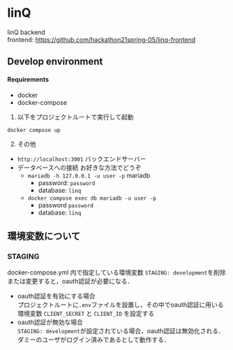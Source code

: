 # linQ

linQ backend  
frontend: https://github.com/hackathon21spring-05/linq-frontend

## Develop environment

#### Requirements

- docker
- docker-compose

1. 以下をプロジェクトルートで実行して起動
```
docker compose up
```

2. その他
- `http://localhost:3001` バックエンドサーバー
- データベースへの接続
    お好きな方法でどうぞ
    - `mariadb -h 127.0.0.1 -u user -p` mariadb
        - password: `password`
        - database: `linq`
    - `docker compose exec db mariadb -u user -p`
        - password `password`
        - database: `linq`

## 環境変数について
### STAGING
docker-compose.yml 内で指定している環境変数 `STAGING: development`を削除または変更すると，oauth認証が必要になる．  
- oauth認証を有効にする場合  
    プロジェクトルートに`.env`ファイルを設置し，その中でoauth認証に用いる環境変数 `CLIENT_SECRET` と `CLIENT_ID` を設定する
- oauth認証が無効な場合  
    `STAGING: development`が設定されている場合，oauth認証は無効化される．  
    ダミーのユーザがログイン済みであるとして動作する．
